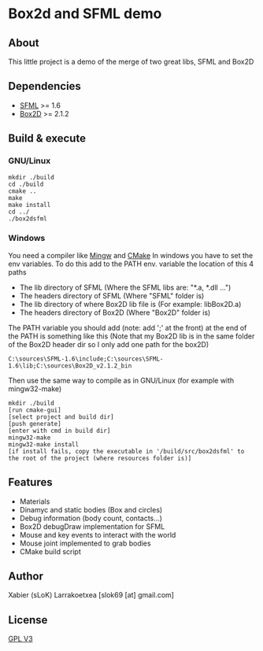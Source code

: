 Box2d and SFML demo
===================

About
-----
This little project is a demo of the merge of two great libs, SFML and Box2D

Dependencies
------------
* [SFML](http://www.sfml-dev.org/) >= 1.6
* [Box2D](http://www.box2d.org/) >= 2.1.2

Build & execute
---------------
### GNU/Linux

    mkdir ./build
    cd ./build
    cmake ..
    make
    make install
    cd ../
    ./box2dsfml
### Windows
You need a compiler like [Mingw]() and [CMake]()
In windows you have to set the env variables. To do this add to the PATH env. variable the location of this 4 paths

* The lib directory of SFML (Where the SFML libs are: "*.a, *.dll ...") 
* The headers directory of SFML (Where "SFML" folder is)
* The lib directory of where Box2D lib file is (For example: libBox2D.a)
* The headers directory of Box2D (Where "Box2D" folder is)

The PATH variable you should add (note: add ';' at the front) at the end of the PATH is something like this (Note that my Box2D lib is in the same folder of the Box2D header dir so I only add one path for the box2D)

    C:\sources\SFML-1.6\include;C:\sources\SFML-1.6\lib;C:\sources\Box2D_v2.1.2_bin
Then use the same way to compile as in GNU/Linux (for example with mingw32-make)
    
    mkdir ./build
    [run cmake-gui]
    [select project and build dir]
    [push generate]
    [enter with cmd in build dir]
    mingw32-make
    mingw32-make install
    [if install fails, copy the executable in '/build/src/box2dsfml' to the root of the project (where resources folder is)]
    
Features
--------
* Materials
* Dinamyc and static bodies (Box and circles)
* Debug information (body count, contacts...)
* Box2D debugDraw implementation for SFML
* Mouse and key events to interact with the world
* Mouse joint implemented to grab bodies
* CMake build script

Author
------
Xabier (sLoK) Larrakoetxea [slok69 [at] gmail.com]

License
-------
[GPL V3](http://www.gnu.org/licenses/gpl-3.0.html)
